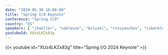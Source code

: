 ```yaml
---
date: "2024-05-30 10:00:00"
title: "Spring I/O Keynote"
conference: "Spring I/O"
country: "ES"
speakers: [ "jhoeller", "sdeleuze", "bclozel", "rstoyanchev", "ciberkleid", "jlong", "ctzolov" ]
youtubeId: XUz4LKZx83g
---
```


{{< youtube id="XUz4LKZx83g" title="Spring I/O 2024 Keynote" >}}
